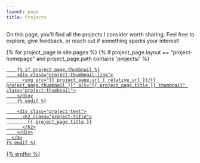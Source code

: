 ```yaml
---
layout: page
title: Projects
---
```


On this page, you'll find all the projects I consider worth sharing. Feel free to explore, give feedback, or reach out if something sparks your interest!


<div class="projects-grid">
  {% for project_page in site.pages %}
    {% if project_page.layout == "project-homepage" and project_page.path contains 'projects/' %}
      <a href="{{ project_page.url | relative_url }}" class="project-card">

        {% if project_page.thumbnail %}
        <div class="project-thumbnail-link">
          <img src="{{ project_page.url | relative_url }}/{{ project_page.thumbnail }}" alt="{{ project_page.title }} thumbnail" class="project-thumbnail">
        </div>
        {% endif %}

        <div class="project-text">
          <h2 class="project-title">
            {{ project_page.title }}
          </h2>
        </div>
      </a>
    {% endif %}
  {% endfor %}
</div>



